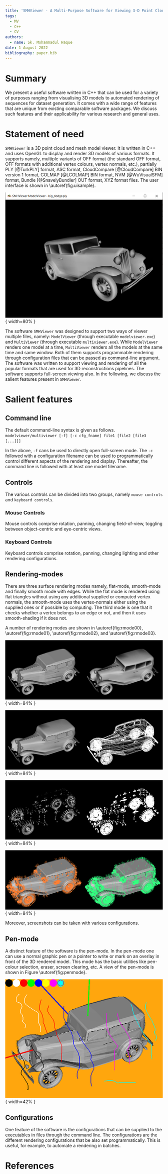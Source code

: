 ```yaml
---
title: 'SMHViewer - A Multi-Purpose Software for Viewing 3-D Point Clouds and Meshes'
tags:
  - MV
  - C++
  - CV
authors:
  - name: Sk. Mohammadul Haque
date: 1 August 2022
bibliography: paper.bib
---
```


# Summary

We present a useful software written in C++ that can be used for a variety of purposes ranging from visualising 3D models to automated rendering of sequences for dataset generation. It comes with a wide range of features that are unique from existing comparable software packages. We discuss such features and their applicability for various research and general uses. 


# Statement of need

`SMHViewer` is a 3D point cloud and mesh model viewer. It is written in C++ and uses OpenGL to display and render 3D models of various formats. It supports namely, multiple variants of OFF format (the standard OFF format, OFF formats with additional vertex colours,  vertex normals, etc.), partially PLY [@TurkPLY] format, ASC format, CloudCompare [@CloudCompare] BIN version 1 format, COLMAP [@LCOLMAP] BIN format, NVM [@WuVisualSFM] format, Bundle [@SnavelyBundler] OUT format, XYZ format files. The user interface is shown in \autoref{fig:uisample}.

![User interface for SMHViewer.\label{fig:uisample}](figures/ui.png){ width=80% }

  The software `SMHViewer` was designed to support two ways of viewer multiple files, namely:
`ModelViewer` (through executable `modelviewer.exe`) and `MultiViewer` (through executable `multiviewer.exe`). While `ModelViewer` renders one model at a time, `MultiViewer` renders all the models at the same time and same window. Both of them supports programmable rendering through configuration files that can be passed as command-line argument. The software was written to support  viewing and rendering of all the popular formats that are used for 3D reconstructions pipelines. The software supports full-screen viewing also. In the following, we discuss the salient features present in `SMHViewer`.


# Salient features

## Command line 

The default command-line syntax is given as follows.  
`modelviewer/multiviewer [-f] [-c cfg_fname] file1 [file2 [file3 [...]]] `

In the above, `-f` cans be used to directly open full-screen mode. The `-c` followed with a configuration filename can be used to programmatically control different aspects of the rendering and display. Thereafter, the command line is followed with at least one model filename.

## Controls

The various controls can be divided into two groups, namely `mouse controls` and `keyboard controls`.

### Mouse Controls

Mouse controls comprise rotation, panning, changing field-of-view, toggling between object-centric and eye-centric views.  
   
### Keyboard Controls

Keyboard controls comprise rotation, panning, changing lighting and other rendering configurations. 

## Rendering-modes

There are three surface rendering modes namely, flat-mode, smooth-mode and finally smooth mode with edges. While the flat mode is rendered using flat triangles without using any additional supplied or computed vertex normals, the smooth-mode uses the vertex-normals either using the supplied ones or if possible by computing. The third mode is one that it checks whether a vertex belongs to an edge or not, and then it uses smooth-shading if it does not. 

A number of rendering modes are shown in \autoref{fig:rmode00}, \autoref{fig:rmode01}, \autoref{fig:rmode02}, and \autoref{fig:rmode03}.

![Flat-shaded mode and smooth-shaded mode for SMHViewer.\label{fig:rmode00}](figures/screenshot0_1.png){ width=84% }

![Smooth-shaded mode with sharp edges and edge mode for SMHViewer.\label{fig:rmode01}](figures/screenshot2_3.png){ width=84% }

![Point cloud (shaded) mode and point cloud (unshaded) mode for SMHViewer.\label{fig:rmode02}](figures/screenshot4_5.png){ width=84% }

![Vertex normals and face normals for SMHViewer.\label{fig:rmode03}](figures/screenshot6_7.png){ width=84% }

Moreover, screenshots can be taken with various configurations.

## Pen-mode

A distinct feature of the software is the pen-mode. In the pen-mode one can use a normal graphic pen or a pointer to write or mark on an overlay in front of the 3D rendered model. This mode has the basic utilities like pen-colour selection, eraser, screen clearing, etc.
 A view of the pen-mode is shown in Figure \autoref{fig:penmode}.
 
![Pen-mode for SMHViewer.\label{fig:penmode}](figures/screenshot10.png){ width=42% }

## Configurations

One feature of the software is the configurations that can be supplied to the executables in files through the command line. The configurations are the different rendering configurations that be also set programmatically. This is useful, for example, to automate a rendering in batches. 


# References
